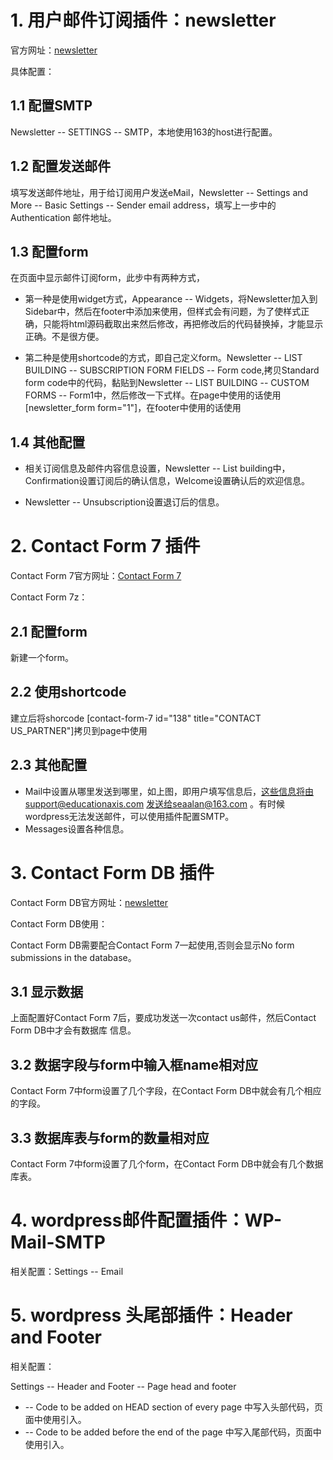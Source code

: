 

# 1. 用户邮件订阅插件：newsletter

官方网址：[newsletter](http://www.thenewsletterplugin.com/)

具体配置：

## 1.1 配置SMTP

Newsletter -- SETTINGS -- SMTP，本地使用163的host进行配置。

## 1.2 配置发送邮件

填写发送邮件地址，用于给订阅用户发送eMail，Newsletter -- Settings and More -- Basic Settings -- Sender email address，填写上一步中的Authentication 邮件地址。

## 1.3 配置form

在页面中显示邮件订阅form，此步中有两种方式，

- 第一种是使用widget方式，Appearance -- Widgets，将Newsletter加入到Sidebar中，然后在footer中添加<?php get_sidebar(); ?>来使用，但样式会有问题，为了使样式正确，只能将html源码截取出来然后修改，再把修改后的代码替换掉<?php get_sidebar(); ?>，才能显示正确。不是很方便。

- 第二种是使用shortcode的方式，即自己定义form。Newsletter -- LIST BUILDING -- SUBSCRIPTION FORM FIELDS -- Form code,拷贝Standard form code中的代码，黏贴到Newsletter -- LIST BUILDING -- CUSTOM FORMS -- Form1中，然后修改一下式样。在page中使用的话使用[newsletter_form form="1"]，在footer中使用的话使用<?php echo do_shortcode("[newsletter_form form='1']"); ?>

## 1.4 其他配置

- 相关订阅信息及邮件内容信息设置，Newsletter -- List building中，Confirmation设置订阅后的确认信息，Welcome设置确认后的欢迎信息。

- Newsletter -- Unsubscription设置退订后的信息。

# 2. Contact Form 7 插件

Contact Form 7官方网址：[Contact Form 7](http://contactform7.com/)

Contact Form 7z：

## 2.1 配置form

新建一个form。

## 2.2 使用shortcode

建立后将shorcode [contact-form-7 id="138" title="CONTACT US_PARTNER"]拷贝到page中使用

## 2.3 其他配置

- Mail中设置从哪里发送到哪里，如上图，即用户填写信息后，这些信息将由support@educationaxis.com
发送给seaalan@163.com 。有时候wordpress无法发送邮件，可以使用插件配置SMTP。
- Messages设置各种信息。

# 3. Contact Form DB 插件

Contact Form DB官方网址：[newsletter](http://cfdbplugin.com/)

Contact Form DB使用：

Contact Form DB需要配合Contact Form 7一起使用,否则会显示No form submissions in the database。

## 3.1 显示数据

上面配置好Contact Form 7后，要成功发送一次contact us邮件，然后Contact Form DB中才会有数据库
信息。

## 3.2 数据字段与form中输入框name相对应

Contact Form 7中form设置了几个字段，在Contact Form DB中就会有几个相应的字段。

## 3.3 数据库表与form的数量相对应

Contact Form 7中form设置了几个form，在Contact Form DB中就会有几个数据库表。

# 4. wordpress邮件配置插件：WP-Mail-SMTP

相关配置：Settings -- Email

# 5. wordpress 头尾部插件：Header and Footer

相关配置：

Settings -- Header and Footer -- Page head and footer

- -- Code to be added on HEAD section of every page 中写入头部代码，页面中使用<?php wp_head(); ?>引入。
- -- Code to be added before the end of the page 中写入尾部代码，页面中使用<?php wp_footer(); ?>引入。


